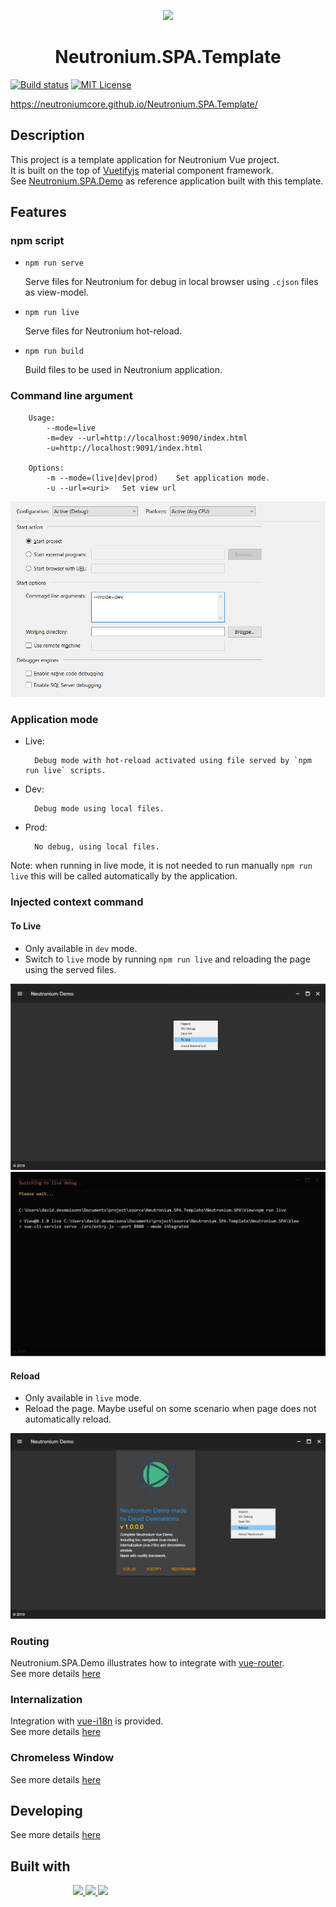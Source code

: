 <p align="center"><img width="100" src="https://raw.githubusercontent.com/NeutroniumCore/neutronium-vue/master/template/src/assets/logo.png"></p>
<h1 align="center">Neutronium.SPA.Template</h1>

[![Build status](https://img.shields.io/appveyor/ci/David-Desmaisons/neutronium-spa-template.svg?maxAge=2592000)](https://ci.appveyor.com/project/David-Desmaisons/neutronium-spa-template)
[![MIT License](https://img.shields.io/github/license/NeutroniumCore/Neutronium.SPA.Template.svg)](https://github.com/NeutroniumCore/Neutronium.SPA.Template/blob/master/LICENSE)

https://neutroniumcore.github.io/Neutronium.SPA.Template/

## Description

This project is a template application for Neutronium Vue project.<br>
It is built on the top of [Vuetifyjs](https://vuetifyjs.com) material component framework.<br>
See [Neutronium.SPA.Demo](https://github.com/NeutroniumCore/Neutronium.SPA.Demo) as reference application built with this template.

## Features

### npm script

* `npm run serve`

    Serve files for Neutronium for debug in local browser using `.cjson` files as view-model.

* `npm run live`

    Serve files for Neutronium hot-reload.

* `npm run build`

    Build files to be used in Neutronium application.

### Command line argument

        Usage:
            --mode=live
            -m=dev --url=http://localhost:9090/index.html
            -u=http://localhost:9091/index.html

        Options:
            -m --mode=(live|dev|prod)    Set application mode.
            -u --url=<uri>   Set view url

![Screen shot](./__doc__/Configuration.png)
### Application mode

* Live:

        Debug mode with hot-reload activated using file served by `npm run live` scripts.

* Dev:

        Debug mode using local files.

* Prod:

        No debug, using local files.

Note: when running in live mode, it is not needed to run manually `npm run live` this will be called automatically by the application.

### Injected context command

#### To Live

* Only available in `dev` mode.
* Switch to `live` mode by running `npm run live` and reloading the page using the served files.

![Screen shot](./__doc__/screen-3.png)
![Screen shot](./__doc__/screen-4.png)

#### Reload

* Only available in `live` mode.
* Reload the page. Maybe useful on some scenario when page does not automatically reload.

![Screen shot](./__doc__/screen-2.png)



### Routing

Neutronium.SPA.Demo illustrates how to integrate with [vue-router](https://router.vuejs.org/en/).<br>
See more details [here](./Documentation/Routing.md)

### Internalization

Integration with [vue-i18n](https://kazupon.github.io/vue-i18n/en/) is provided.<br>
See more details [here](./Documentation/Internalization.md)

### Chromeless Window

See more details [here](./Documentation/Chromeless.md)

## Developing 

See more details [here](./Documentation/Developing.md)

## Built with

<p style="margin-left:100px;">
<a href="https://vuetifyjs.com">
<img src="https://seeklogo.com/images/V/vuetify-logo-3BCF73C928-seeklogo.com.png" height="50px">
</a>
<a href="https://github.com/NeutroniumCore/Neutronium">
<img src="https://raw.githubusercontent.com/NeutroniumCore/neutronium-vue/master/template/src/assets/logo.png" height="50px">
</a>
<a href="https://vuejs.org">
<img src="https://vuejs.org/images/logo.png" height="50px">
</a>
</p>




